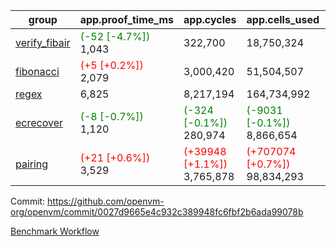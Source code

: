 | group | app.proof_time_ms | app.cycles | app.cells_used | leaf.proof_time_ms | leaf.cycles | leaf.cells_used |
| -- | -- | -- | -- | -- | -- | -- |
| [verify_fibair](https://github.com/openvm-org/openvm/blob/benchmark-results/benchmarks-pr/1945/verify_fibair-0027d9665e4c932c389948fc6fbf2b6ada99078b.md) |<span style='color: green'>(-52 [-4.7%])</span> 1,043 |  322,700 |  18,750,324 |- | - | - |
| [fibonacci](https://github.com/openvm-org/openvm/blob/benchmark-results/benchmarks-pr/1945/fibonacci-0027d9665e4c932c389948fc6fbf2b6ada99078b.md) |<span style='color: red'>(+5 [+0.2%])</span> 2,079 |  3,000,420 |  51,504,507 |- | - | - |
| [regex](https://github.com/openvm-org/openvm/blob/benchmark-results/benchmarks-pr/1945/regex-0027d9665e4c932c389948fc6fbf2b6ada99078b.md) | 6,825 |  8,217,194 |  164,734,992 |- | - | - |
| [ecrecover](https://github.com/openvm-org/openvm/blob/benchmark-results/benchmarks-pr/1945/ecrecover-0027d9665e4c932c389948fc6fbf2b6ada99078b.md) |<span style='color: green'>(-8 [-0.7%])</span> 1,120 | <span style='color: green'>(-324 [-0.1%])</span> 280,974 | <span style='color: green'>(-9031 [-0.1%])</span> 8,866,654 |- | - | - |
| [pairing](https://github.com/openvm-org/openvm/blob/benchmark-results/benchmarks-pr/1945/pairing-0027d9665e4c932c389948fc6fbf2b6ada99078b.md) |<span style='color: red'>(+21 [+0.6%])</span> 3,529 | <span style='color: red'>(+39948 [+1.1%])</span> 3,765,878 | <span style='color: red'>(+707074 [+0.7%])</span> 98,834,293 |- | - | - |


Commit: https://github.com/openvm-org/openvm/commit/0027d9665e4c932c389948fc6fbf2b6ada99078b

[Benchmark Workflow](https://github.com/openvm-org/openvm/actions/runs/16813774294)
